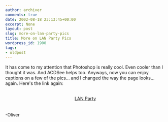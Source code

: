 ```yaml
---
author: archiver
comments: true
date: 2002-08-18 23:13:45+00:00
excerpt: None
layout: post
slug: more-on-lan-party-pics
title: More on LAN Party Pics
wordpress_id: 1900
tags:
- oldpost
---
```


It has come to my attention that Photoshop is really cool. Even cooler than I thought it was. And ACDSee helps too. Anyways, now you can enjoy captions on a few of the pics... and I changed the way the page looks... again. Here's the link again:<br /><br /><center><a href="http://www.oliverweb.com/pics/college/auglanparty">LAN Party</a></center><br /><br />-Oliver